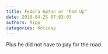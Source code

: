 ```yaml
---
title: Fedora Upton or "Fed Up"
date: 2018-04-25 07:03:03
authors: Ripp
categories: Holiday
---
```


 Plus he did not have to pay for the road.